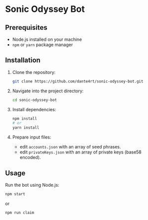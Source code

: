 # Sonic Odyssey Bot
## Prerequisites

- Node.js installed on your machine
- `npm` or `yarn` package manager

## Installation

1. Clone the repository:

   ```bash
   git clone https://github.com/dante4rt/sonic-odyssey-bot.git
   ```

2. Navigate into the project directory:

   ```bash
   cd sonic-odyssey-bot
   ```

3. Install dependencies:

   ```bash
   npm install
   # or
   yarn install
   ```

4. Prepare input files:

   - edit `accounts.json` with an array of seed phrases.
   - edit `privateKeys.json` with an array of private keys (base58 encoded).

## Usage

Run the bot using Node.js:

```bash
npm start
```

or

```bash
npm run claim
```
